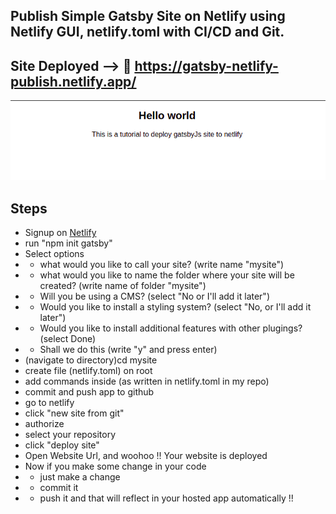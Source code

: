 ## Publish Simple Gatsby Site on Netlify using Netlify GUI, netlify.toml with CI/CD and Git.

## Site Deployed --> 🔗 https://gatsby-netlify-publish.netlify.app/

<img src='./src/images/homepage.png' />

## Steps

- Signup on <a href='https://www.netlify.com/'>Netlify</a>
- run "npm init gatsby"
- Select options
- - what would you like to call your site? (write name "mysite")
- - what would you like to name the folder where your site will be created? (write name of folder "mysite")
- - Will you be using a CMS? (select "No or I'll add it later")
- - Would you like to install a styling system? (select "No, or I'll add it later")
- - Would you like to install additional features with other plugings? (select Done)
- - Shall we do this (write "y" and press enter)
- (navigate to directory)cd mysite
- create file (netlify.toml) on root
- add commands inside (as written in netlify.toml in my repo)
- commit and push app to github
- go to netlify
- click "new site from git"
- authorize
- select your repository
- click "deploy site"
- Open Website Url, and woohoo !! Your website is deployed
- Now if you make some change in your code
- - just make a change
- - commit it
- - push it and that will reflect in your hosted app automatically !!
